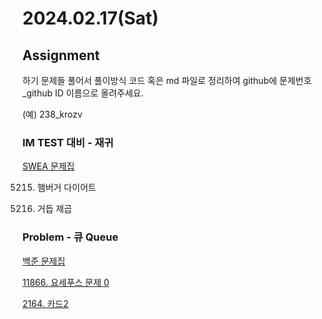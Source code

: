 # 2024.02.17(Sat)

## Assignment

하기 문제들 풀어서 풀이방식 코드 혹은 md 파일로 정리하여 github에 문제번호_github ID 이름으로 올려주세요.

(예) 238_krozv

### IM TEST 대비 - 재귀

[SWEA 문제집](https://swexpertacademy.com/main/talk/solvingClub/problemBoxDetail.do?solveclubId=AY2i7WQ6i8EDFAXh&probBoxId=AY2r03tqO34DFAXh&leftPage=1)

5215. 햄버거 다이어트

1217. 거듭 제곱


### Problem - 큐 Queue

[백준 문제집](https://www.acmicpc.net/group/workbook/view/19984/66595)

[11866. 요세푸스 문제 0](https://www.acmicpc.net/problem/11866)

[2164. 카드2](https://www.acmicpc.net/problem/2164)